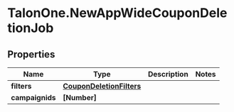 # TalonOne.NewAppWideCouponDeletionJob

## Properties

Name | Type | Description | Notes
------------ | ------------- | ------------- | -------------
**filters** | [**CouponDeletionFilters**](CouponDeletionFilters.md) |  | 
**campaignids** | **[Number]** |  | 


